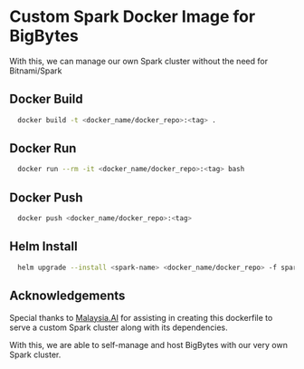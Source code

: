 # Custom Spark Docker Image for BigBytes
With this, we can manage our own Spark cluster without the need for Bitnami/Spark

## Docker Build
```bash
  docker build -t <docker_name/docker_repo>:<tag> .
```

## Docker Run
```bash
  docker run --rm -it <docker_name/docker_repo>:<tag> bash
```

## Docker Push
```bash
  docker push <docker_name/docker_repo>:<tag> 
  ```

## Helm Install
```bash
  helm upgrade --install <spark-name> <docker_name/docker_repo> -f spark.yaml
```

## Acknowledgements
Special thanks to [Malaysia.AI](https://github.com/malaysia-ai) for assisting in creating this dockerfile to serve a custom Spark cluster along with its dependencies. 

With this, we are able to self-manage and host BigBytes with our very own Spark cluster.
